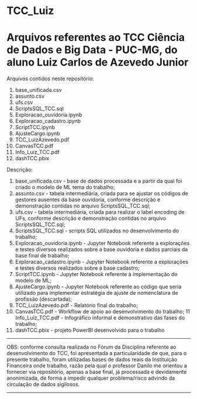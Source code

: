 # TCC_Luiz
Arquivos referentes ao TCC Ciência de Dados e Big Data - PUC-MG, do aluno Luiz Carlos de Azevedo Junior
=======================================================================================================
Arquivos contidos neste repositório:

1) base_unificada.csv
2) assunto.csv
3) ufs.csv
4) ScriptsSQL_TCC.sql
5) Exploracao_ouvidoria.ipynb
6) Exploracao_cadastro.ipynb
7) ScriptTCC.ipynb
8) AjusteCargo.ipynb
9) TCC_LuizAzevedo.pdf
10) CanvasTCC.pdf
11) Info_Luiz_TCC.pdf
12) dashTCC.pbix


Descrição:

1) base_unificada.csv - base de dados processada e a partir da qual foi criado o modelo de ML tema do trabalho;
2) assunto.csv - tabela intermediária, criada para se ajustar os códigos de gestores ausentes da base ouvidoria, conforme descrição e demonstração contidas no arquivo ScriptsSQL_TCC.sql;
3) ufs.csv - tabela intermediária, criada para realizar o label encoding de UFs, conforme descrição e demonstração contidas no arquivo ScriptsSQL_TCC.sql;
4) ScriptsSQL_TCC.sql - scripts SQL utilizados no desenvolvimento do trabalho;
5) Exploracao_ouvidoria.ipynb - Jupyter Notebook referente a explorações e testes diversos realizados sobre a base ouvidoria e dados parciais da base final de trabalho;
6) Exploracao_cadastro.ipynb - Jupyter Notebook referente a explorações e testes diversos realizados sobre a base cadastro;
7) ScriptTCC.ipynb - Jupyter Notebook referente à implementação do modelo de ML;
8) AjusteCargo.ipynb - Jupyter Notebook referente ao código que seria utilizado para implementar estratégia de ajuste de nomenclatura de profissão (descartada);
9) TCC_LuizAzevedo.pdf - Relatório final do trabalho;
10) CanvasTCC.pdf - Workflow de apoio ao desenvolvimento do trabalho;
11 Info_Luiz_TCC.pdf - Infográfico informal e demonstrativo das fases do trabalho;
12) dashTCC.pbix - projeto PowerBI desenvolvido para o trabalho

*********************************************************************************************************************************************************************************
OBS: conforme consulta realizada no Fórum da Disciplina referente ao desenvolvimento do TCC, foi apresentada a particularidade de que, para o presente trabalho, foram utilizadas 
bases de dados reais da Instituição Financeira onde trabalho, razão pela qual o professor Danilo me orientou a fornecer via repositório, apenas a base final, já processada e devidamente anonimizada, de forma a impedir qualquer problema/risco advindo da circulação de dados sigilosos.
*********************************************************************************************************************************************************************************
